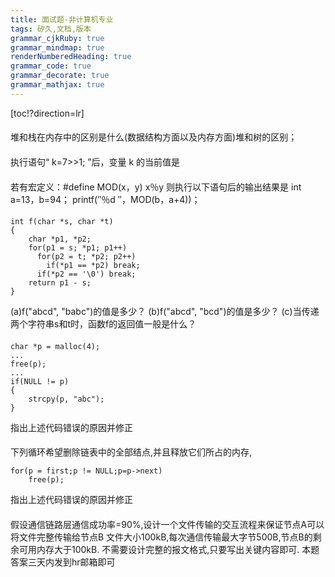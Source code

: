 ```yaml
---
title: 面试题-非计算机专业
tags: 矽久,文档,版本
grammar_cjkRuby: true
grammar_mindmap: true
renderNumberedHeading: true
grammar_code: true
grammar_decorate: true
grammar_mathjax: true
---
```


[toc!?direction=lr]
####
堆和栈在内存中的区别是什么(数据结构方面以及内存方面)堆和树的区别；
####
执行语句“ k=7>>1; ”后，变量 k 的当前值是
####
若有宏定义：#define MOD(x，y) x％y
则执行以下语句后的输出结果是
int a=13，b=94；
printf(″％d ″，MOD(b，a+4))；
#### 
```c?linenums
int f(char *s, char *t)
{
	char *p1, *p2;
	for(p1 = s; *p1; p1++)
	  for(p2 = t; *p2; p2++)
        if(*p1 == *p2) break;
	  if(*p2 == '\0') break;
	return p1 - s;
}
```
(a)f("abcd", "babc")的值是多少？
(b)f("abcd", "bcd")的值是多少？
(c)当传递两个字符串s和t时，函数f的返回值一般是什么？
####
```c?linenums
char *p = malloc(4);
...
free(p);
...
if(NULL != p)
{
	strcpy(p, "abc");
}
```
指出上述代码错误的原因并修正
####
下列循环希望删除链表中的全部结点,并且释放它们所占的内存,
```c?linenums
for(p = first;p != NULL;p=p->next)
    free(p);
```
指出上述代码错误的原因并修正
#### 
假设通信链路层通信成功率=90%,设计一个文件传输的交互流程来保证节点A可以将文件完整传输给节点B
文件大小100kB,每次通信传输最大字节500B,节点B的剩余可用内存大于100kB.
不需要设计完整的报文格式,只要写出关键内容即可.
本题答案三天内发到hr邮箱即可
####
